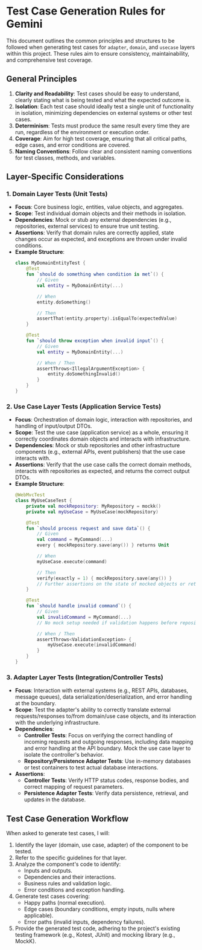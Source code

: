 # Test Case Generation Rules for Gemini

This document outlines the common principles and structures to be followed when generating test cases for `adapter`, `domain`, and `usecase` layers within this project. These rules aim to ensure consistency, maintainability, and comprehensive test coverage.

## General Principles

1.  **Clarity and Readability**: Test cases should be easy to understand, clearly stating what is being tested and what the expected outcome is.
2.  **Isolation**: Each test case should ideally test a single unit of functionality in isolation, minimizing dependencies on external systems or other test cases.
3.  **Determinism**: Tests must produce the same result every time they are run, regardless of the environment or execution order.
4.  **Coverage**: Aim for high test coverage, ensuring that all critical paths, edge cases, and error conditions are covered.
5.  **Naming Conventions**: Follow clear and consistent naming conventions for test classes, methods, and variables.

## Layer-Specific Considerations

### 1. Domain Layer Tests (Unit Tests)

*   **Focus**: Core business logic, entities, value objects, and aggregates.
*   **Scope**: Test individual domain objects and their methods in isolation.
*   **Dependencies**: Mock or stub any external dependencies (e.g., repositories, external services) to ensure true unit testing.
*   **Assertions**: Verify that domain rules are correctly applied, state changes occur as expected, and exceptions are thrown under invalid conditions.
*   **Example Structure**:
    ```kotlin
    class MyDomainEntityTest {
        @Test
        fun `should do something when condition is met`() {
            // Given
            val entity = MyDomainEntity(...)

            // When
            entity.doSomething()

            // Then
            assertThat(entity.property).isEqualTo(expectedValue)
        }

        @Test
        fun `should throw exception when invalid input`() {
            // Given
            val entity = MyDomainEntity(...)

            // When / Then
            assertThrows<IllegalArgumentException> {
                entity.doSomethingInvalid()
            }
        }
    }
    ```

### 2. Use Case Layer Tests (Application Service Tests)

*   **Focus**: Orchestration of domain logic, interaction with repositories, and handling of input/output DTOs.
*   **Scope**: Test the use case (application service) as a whole, ensuring it correctly coordinates domain objects and interacts with infrastructure.
*   **Dependencies**: Mock or stub repositories and other infrastructure components (e.g., external APIs, event publishers) that the use case interacts with.
*   **Assertions**: Verify that the use case calls the correct domain methods, interacts with repositories as expected, and returns the correct output DTOs.
*   **Example Structure**:
    ```kotlin
    @WebMvcTest
    class MyUseCaseTest {
        private val mockRepository: MyRepository = mockk()
        private val myUseCase = MyUseCase(mockRepository)

        @Test
        fun `should process request and save data`() {
            // Given
            val command = MyCommand(...)
            every { mockRepository.save(any()) } returns Unit

            // When
            myUseCase.execute(command)

            // Then
            verify(exactly = 1) { mockRepository.save(any()) }
            // Further assertions on the state of mocked objects or returned value
        }

        @Test
        fun `should handle invalid command`() {
            // Given
            val invalidCommand = MyCommand(...)
            // No mock setup needed if validation happens before repository interaction

            // When / Then
            assertThrows<ValidationException> {
                myUseCase.execute(invalidCommand)
            }
        }
    }
    ```

### 3. Adapter Layer Tests (Integration/Controller Tests)

*   **Focus**: Interaction with external systems (e.g., REST APIs, databases, message queues), data serialization/deserialization, and error handling at the boundary.
*   **Scope**: Test the adapter's ability to correctly translate external requests/responses to/from domain/use case objects, and its interaction with the underlying infrastructure.
*   **Dependencies**: 
    *   **Controller Tests**: Focus on verifying the correct handling of incoming requests and outgoing responses, including data mapping and error handling at the API boundary. Mock the use case layer to isolate the controller's behavior.
    *   **Repository/Persistence Adapter Tests**: Use in-memory databases or test containers to test actual database interactions.
*   **Assertions**: 
    *   **Controller Tests**: Verify HTTP status codes, response bodies, and correct mapping of request parameters.
    *   **Persistence Adapter Tests**: Verify data persistence, retrieval, and updates in the database.

## Test Case Generation Workflow

When asked to generate test cases, I will:
1.  Identify the layer (domain, use case, adapter) of the component to be tested.
2.  Refer to the specific guidelines for that layer.
3.  Analyze the component's code to identify:
    *   Inputs and outputs.
    *   Dependencies and their interactions.
    *   Business rules and validation logic.
    *   Error conditions and exception handling.
4.  Generate test cases covering:
    *   Happy paths (normal execution).
    *   Edge cases (boundary conditions, empty inputs, nulls where applicable).
    *   Error paths (invalid inputs, dependency failures).
5.  Provide the generated test code, adhering to the project's existing testing framework (e.g., Kotest, JUnit) and mocking library (e.g., MockK).